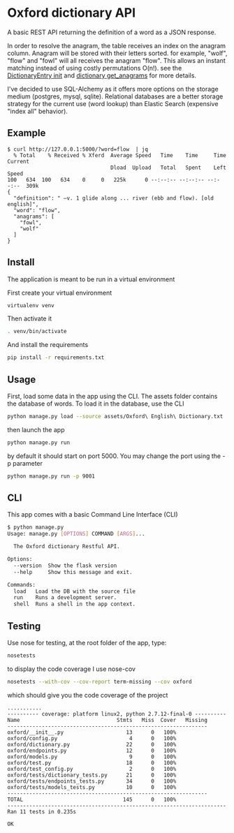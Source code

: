 # Oxford dictionary API

A basic REST API returning the definition of a word as a JSON response.


In order to resolve the anagram, the table receives an index on the
anagram column. Anagram will be stored with their letters sorted.
for example, "wolf", "flow" and "fowl" will all receives the anagram "flow".
This allows an instant matching instead of using costly permutations O(n!). see the [DictionaryEntry init](https://github.com/debrice/oxford/blob/master/oxford/models.py#L11) and [dictionary get_anagrams](https://github.com/debrice/oxford/blob/master/oxford/dictionary.py#L22) for more details.


I've decided to use SQL-Alchemy as it offers more options on the storage
medium (postgres, mysql, sqlite). Relational databases are a better
storage strategy for the current use (word lookup) than Elastic
Search (expensive "index all" behavior).


## Example

```
$ curl http://127.0.0.1:5000/?word=flow  | jq
  % Total    % Received % Xferd  Average Speed   Time    Time     Time  Current
                                 Dload  Upload   Total   Spent    Left  Speed
100   634  100   634    0     0   225k      0 --:--:-- --:--:-- --:--:--  309k
{
  "definition": " —v. 1 glide along ... river (ebb and flow). [old english]",
  "word": "flow",
  "anagrams": [
    "fowl",
    "wolf"
  ]
}
```

## Install

The application is meant to be run in a virtual environment

First create your virtual environment

```sh
virtualenv venv
```

Then activate it

```sh
. venv/bin/activate
```

And install the requirements

```sh
pip install -r requirements.txt
```


## Usage

First, load some data in the app using the CLI. The assets folder contains the
database of words. To load it in the database, use the CLI

```sh
python manage.py load --source assets/Oxford\ English\ Dictionary.txt
```

then launch the app

```sh
python manage.py run

```

by default it should start on port 5000. You may change the port using
the -p parameter

```sh
python manage.py run -p 9001
```

## CLI

This app comes with a basic Command Line Interface (CLI)

```sh
$ python manage.py
Usage: manage.py [OPTIONS] COMMAND [ARGS]...

  The Oxford dictionary Restful API.

Options:
  --version  Show the flask version
  --help     Show this message and exit.

Commands:
  load   Load the DB with the source file
  run    Runs a development server.
  shell  Runs a shell in the app context.
```

## Testing

Use nose for testing, at the root folder of the app, type:

```sh
nosetests
```

to display the code coverage I use nose-cov

```sh
nosetests --with-cov --cov-report term-missing --cov oxford
```

which should give you the code coverage of the project

```
...........
---------- coverage: platform linux2, python 2.7.12-final-0 ----------
Name                               Stmts   Miss  Cover   Missing
----------------------------------------------------------------
oxford/__init__.py                    13      0   100%
oxford/config.py                       4      0   100%
oxford/dictionary.py                  22      0   100%
oxford/endpoints.py                   12      0   100%
oxford/models.py                       9      0   100%
oxford/test.py                        18      0   100%
oxford/test_config.py                  2      0   100%
oxford/tests/dictionary_tests.py      21      0   100%
oxford/tests/endpoints_tests.py       34      0   100%
oxford/tests/models_tests.py          10      0   100%
----------------------------------------------------------------
TOTAL                                145      0   100%
----------------------------------------------------------------------
Ran 11 tests in 0.235s

OK
```

